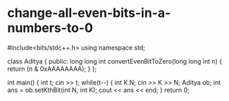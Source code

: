 # change-all-even-bits-in-a-numbers-to-0




#include<bits/stdc++.h>
using namespace std;

class Aditya
{
    public:
  long long int convertEvenBitToZero(long long int n) {
        return (n & 0xAAAAAAAA);
    }
};

int main()
{
int t;
cin >> t;
while(t--)
{
int K.N;
cin >> K >> N;
Aditya ob;
int ans = ob.setKthBit(int N, int K);
cout << ans << end;
}
return 0;
